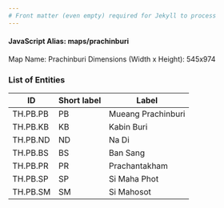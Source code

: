```yaml
---
# Front matter (even empty) required for Jekyll to process
---
```


#### JavaScript Alias: maps/prachinburi

Map Name: Prachinburi
Dimensions (Width x Height): 545x974

### List of Entities

| ID       | Short label | Label              |
| -------- | ----------- | ------------------ |
| TH.PB.PB | PB          | Mueang Prachinburi |
| TH.PB.KB | KB          | Kabin Buri         |
| TH.PB.ND | ND          | Na Di              |
| TH.PB.BS | BS          | Ban Sang           |
| TH.PB.PR | PR          | Prachantakham      |
| TH.PB.SP | SP          | Si Maha Phot       |
| TH.PB.SM | SM          | Si Mahosot         |
